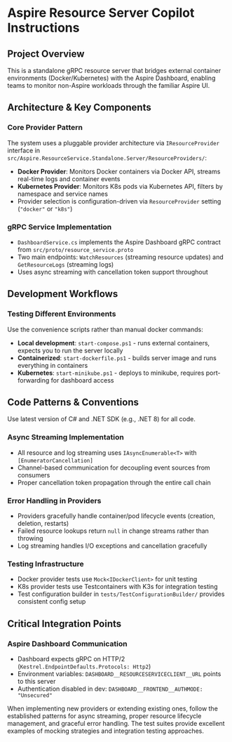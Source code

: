 # Aspire Resource Server Copilot Instructions

## Project Overview
This is a standalone gRPC resource server that bridges external container environments (Docker/Kubernetes) with the Aspire Dashboard, enabling teams to monitor non-Aspire workloads through the familiar Aspire UI.

## Architecture & Key Components

### Core Provider Pattern
The system uses a pluggable provider architecture via `IResourceProvider` interface in `src/Aspire.ResourceService.Standalone.Server/ResourceProviders/`:
- **Docker Provider**: Monitors Docker containers via Docker API, streams real-time logs and container events
- **Kubernetes Provider**: Monitors K8s pods via Kubernetes API, filters by namespace and service names
- Provider selection is configuration-driven via `ResourceProvider` setting (`"docker"` or `"k8s"`)

### gRPC Service Implementation
- `DashboardService.cs` implements the Aspire Dashboard gRPC contract from `src/proto/resource_service.proto`
- Two main endpoints: `WatchResources` (streaming resource updates) and `GetResourceLogs` (streaming logs)
- Uses async streaming with cancellation token support throughout

## Development Workflows

### Testing Different Environments
Use the convenience scripts rather than manual docker commands:
- **Local development**: `start-compose.ps1` - runs external containers, expects you to run the server locally
- **Containerized**: `start-dockerfile.ps1` - builds server image and runs everything in containers
- **Kubernetes**: `start-minikube.ps1` - deploys to minikube, requires port-forwarding for dashboard access

## Code Patterns & Conventions

Use latest version of C# and .NET SDK (e.g., .NET 8) for all code.

### Async Streaming Implementation
- All resource and log streaming uses `IAsyncEnumerable<T>` with `[EnumeratorCancellation]`
- Channel-based communication for decoupling event sources from consumers
- Proper cancellation token propagation through the entire call chain

### Error Handling in Providers
- Providers gracefully handle container/pod lifecycle events (creation, deletion, restarts)
- Failed resource lookups return `null` in change streams rather than throwing
- Log streaming handles I/O exceptions and cancellation gracefully

### Testing Infrastructure
- Docker provider tests use `Mock<IDockerClient>` for unit testing
- K8s provider tests use Testcontainers with K3s for integration testing
- Test configuration builder in `tests/TestConfigurationBuilder/` provides consistent config setup

## Critical Integration Points

### Aspire Dashboard Communication
- Dashboard expects gRPC on HTTP/2 (`Kestrel.EndpointDefaults.Protocols: Http2`)
- Environment variables: `DASHBOARD__RESOURCESERVICECLIENT__URL` points to this server
- Authentication disabled in dev: `DASHBOARD__FRONTEND__AUTHMODE: "Unsecured"`

When implementing new providers or extending existing ones, follow the established patterns for async streaming, proper resource lifecycle management, and graceful error handling. The test suites provide excellent examples of mocking strategies and integration testing approaches.